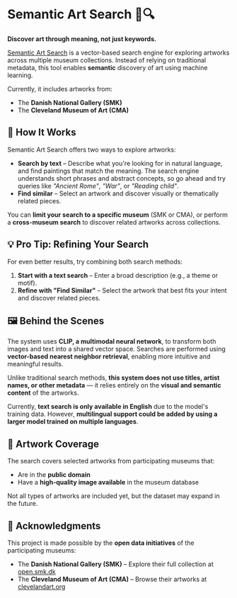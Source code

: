 # Semantic Art Search 🎨🔍

**Discover art through meaning, not just keywords.**

[Semantic Art Search](https://semantic-art-search.kristianms.com) is a vector-based search engine for exploring artworks across multiple museum collections. Instead of relying on traditional metadata, this tool enables **semantic** discovery of art using machine learning.

Currently, it includes artworks from:

- The **Danish National Gallery (SMK)**
- The **Cleveland Museum of Art (CMA)**

## 🔎 How It Works
Semantic Art Search offers two ways to explore artworks:
- **Search by text** – Describe what you're looking for in natural language, and find paintings that match the meaning. The search engine understands short phrases and abstract concepts, so go ahead and try queries like *"Ancient Rome"*, *"War"*, or *"Reading child"*.
- **Find similar** – Select an artwork and discover visually or thematically related pieces.

You can **limit your search to a specific museum** (SMK or CMA), or perform a **cross-museum search** to discover related artworks across collections.

## 💡 Pro Tip: Refining Your Search
For even better results, try combining both search methods:
1. **Start with a text search** – Enter a broad description (e.g., a theme or motif).
2. **Refine with "Find Similar"** – Select the artwork that best fits your intent and discover related pieces.

## 🖼️ Behind the Scenes
The system uses **CLIP, a multimodal neural network**, to transform both images and text into a shared vector space. Searches are performed using **vector-based nearest neighbor retrieval**, enabling more intuitive and meaningful results.

Unlike traditional search methods, **this system does not use titles, artist names, or other metadata** — it relies entirely on the **visual and semantic content** of the artworks.

Currently, **text search is only available in English** due to the model's training data. However, **multilingual support could be added by using a larger model trained on multiple languages**.

## 🎨 Artwork Coverage
The search covers selected artworks from participating museums that:
- Are in the **public domain**
- Have a **high-quality image available** in the museum database

Not all types of artworks are included yet, but the dataset may expand in the future.

## 🙌 Acknowledgments
This project is made possible by the **open data initiatives** of the participating museums:

- The **Danish National Gallery (SMK)** – Explore their full collection at [open.smk.dk](https://open.smk.dk/)
- The **Cleveland Museum of Art (CMA)** – Browse their artworks at [clevelandart.org](https://www.clevelandart.org/)


